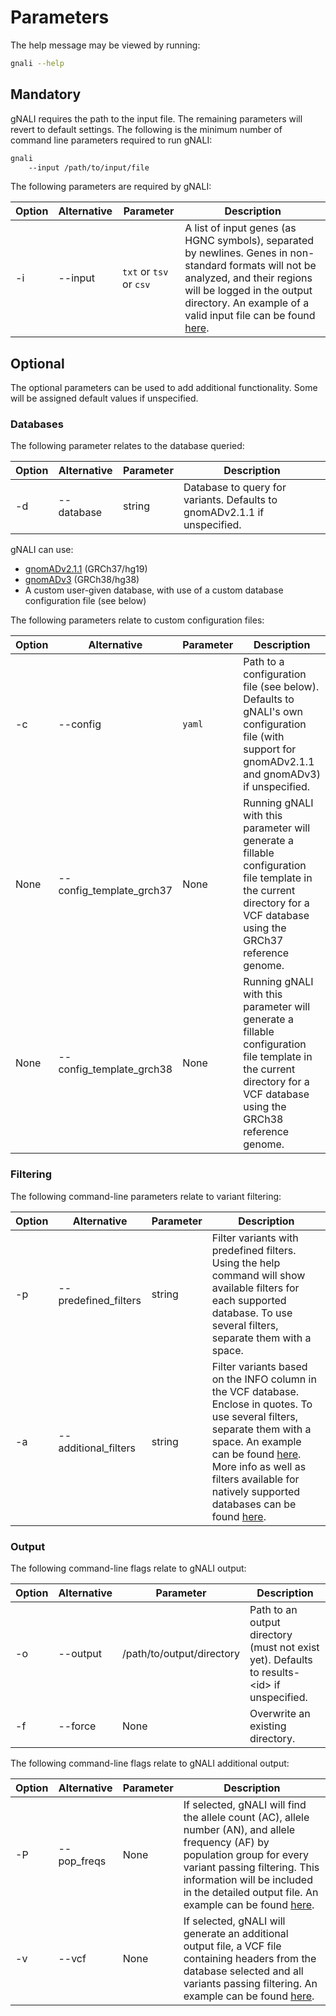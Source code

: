 # Parameters #

The help message may be viewed by running:


```bash
gnali --help
```

## Mandatory ##

gNALI requires the path to the input file. The remaining parameters will revert to default settings. The following is the minimum number of command line parameters required to run gNALI:

```bash
gnali
    --input /path/to/input/file
```

The following parameters are required by gNALI:

| Option | Alternative | Parameter | Description |
|--------|-------------|-----------|-------------|
| -i | --input | `txt` or `tsv` or `csv` | A list of input genes (as HGNC symbols), separated by newlines. Genes in non-standard formats will not be analyzed, and their regions will be logged in the output directory. An example of a valid input file can be found [here](simple.md#input-data). |


## Optional ##

The optional parameters can be used to add additional functionality. Some will be assigned default values if unspecified.

### Databases ###

The following parameter relates to the database queried:

| Option | Alternative | Parameter | Description |
|--------|-------------|-----------|-------------|
| -d | --database | string | Database to query for variants. Defaults to gnomADv2.1.1 if unspecified. |

gNALI can use:

* [gnomADv2.1.1](https://gnomad.broadinstitute.org/downloads) (GRCh37/hg19)
* [gnomADv3](https://gnomad.broadinstitute.org/downloads) (GRCh38/hg38)
* A custom user-given database, with use of a custom database configuration file (see below)


The following parameters relate to custom configuration files:

| Option | Alternative | Parameter | Description |
|--------|-------------|-----------|-------------|
| -c | --config | `yaml` | Path to a configuration file (see below). Defaults to gNALI's own configuration file (with support for gnomADv2.1.1 and gnomADv3) if unspecified. |
| None | --config_template_grch37 | None | Running gNALI with this parameter will generate a fillable configuration file template in the current directory for a VCF database using the GRCh37 reference genome. |
| None | --config_template_grch38 | None | Running gNALI with this parameter will generate a fillable configuration file template in the current directory for a VCF database using the GRCh38 reference genome. |


### Filtering ###

The following command-line parameters relate to variant filtering:

| Option | Alternative | Parameter | Description |
|--------|-------------|-----------|-------------|
| -p | --predefined_filters | string | Filter variants with predefined filters. Using the help command will show available filters for each supported database. To use several filters, separate them with a space. |
| -a | --additional_filters | string | Filter variants based on the INFO column in the VCF database. Enclose in quotes. To use several filters, separate them with a space. An example can be found [here](advanced.md#running-gnali). More info as well as filters available for natively supported databases can be found [here](filtering.md#additional-filters). |
  
### Output ###

The following command-line flags relate to gNALI output:

| Option | Alternative | Parameter | Description |
|--------|-------------|-----------|-------------|
| -o | --output | /path/to/output/directory | Path to an output directory (must not exist yet). Defaults to results-<id\> if unspecified. |
| -f | --force | None | Overwrite an existing directory. |

The following command-line flags relate to gNALI additional output:

| Option | Alternative | Parameter |Description |
|--------|-------------|-----------|-------------|
| -P | --pop_freqs | None | If selected, gNALI will find the allele count (AC), allele number (AN), and allele frequency (AF) by population group for every variant passing filtering. This information will be included in the detailed output file. An example can be found [here](advanced.md#detailed-output).|
| -v | --vcf | None | If selected, gNALI will generate an additional output file, a VCF file containing headers from the database selected and all variants passing filtering. An example can be found [here](advanced.md#vcf-output).|


